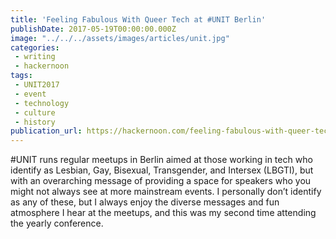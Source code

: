 ```yaml
---
title: 'Feeling Fabulous With Queer Tech at #UNIT Berlin'
publishDate: 2017-05-19T00:00:00.000Z
image: "../../../assets/images/articles/unit.jpg"
categories:
 - writing
 - hackernoon
tags:
 - UNIT2017
 - event
 - technology
 - culture
 - history
publication_url: https://hackernoon.com/feeling-fabulous-with-queer-tech-at-unit-berlin-8b60b09800e0
---
```


\#UNIT runs regular meetups in Berlin aimed at those working in tech who identify as Lesbian, Gay, Bisexual, Transgender, and Intersex (LBGTI), but with an overarching message of providing a space for speakers who you might not always see at more mainstream events. I personally don’t identify as any of these, but I always enjoy the diverse messages and fun atmosphere I hear at the meetups, and this was my second time attending the yearly conference.
